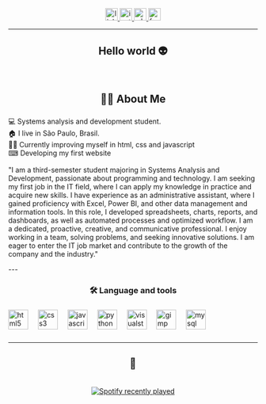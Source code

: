 <div align="center">
  <a href="https://www.linkedin.com/in/danielcamposs/" target="_blank">
    <img src="https://img.shields.io/static/v1?message=LinkedIn&logo=linkedin&label=&color=0077B5&logoColor=white&labelColor=&style=for-the-badge" height="25" alt="linkedin logo"  />
  </a>
  <a href="https://www.instagram.com/danzcampos/" target="_blank">
    <img src="https://img.shields.io/static/v1?message=Instagram&logo=instagram&label=&color=E4405F&logoColor=white&labelColor=&style=for-the-badge" height="25" alt="instagram logo"  />
  </a>
  <a href="https://wa.me/5511992165629" target="_blank">
    <img src="https://img.shields.io/static/v1?message=Whatsapp&logo=whatsapp&label=&color=25D366&logoColor=white&labelColor=&style=for-the-badge" height="25" alt="whatsapp logo"  />
  </a>
  <a href="https://www.facebook.com/profile.php?id=100015277985843" target="_blank">
    <img src="https://img.shields.io/static/v1?message=Facebook&logo=facebook&label=&color=1877F2&logoColor=white&labelColor=&style=for-the-badge" height="25" alt="facebook logo"  />
  </a>
</div>

---

<h2 align="center">Hello world 👽</h2>


<br>


<h2 align="center">👩‍💻  About Me</h2>

###

<p align="left">💻 Systems analysis and development student.<br>🏠 I live in São Paulo, Brasil.<br>👨‍💻 Currently improving myself in html, css and javascript<br>⌨ Developing my first website  <br> <br>
"I am a third-semester student majoring in Systems Analysis and Development, passionate about programming and technology. I am seeking my first job in the IT field, where I can apply my knowledge in practice and acquire new skills. I have experience as an administrative assistant, where I gained proficiency with Excel, Power BI, and other data management and information tools. In this role, I developed spreadsheets, charts, reports, and dashboards, as well as automated processes and optimized workflow.
I am a dedicated, proactive, creative, and communicative professional. I enjoy working in a team, solving problems, and seeking innovative solutions. I am eager to enter the IT job market and contribute to the growth of the company and the industry." </p>
--- 
<br>

<h3 align="center">🛠 Language and tools</h3>

###

<div align="left">
  <img src="https://cdn.jsdelivr.net/gh/devicons/devicon/icons/html5/html5-original.svg" height="40" alt="html5 logo"  />
  <img width="12" />
  <img src="https://cdn.jsdelivr.net/gh/devicons/devicon/icons/css3/css3-original.svg" height="40" alt="css3 logo"  />
  <img width="12" />
  <img src="https://cdn.jsdelivr.net/gh/devicons/devicon/icons/javascript/javascript-original.svg" height="40" alt="javascript logo"  />
  <img width="12" />
  <img src="https://cdn.jsdelivr.net/gh/devicons/devicon/icons/python/python-original.svg" height="40" alt="python logo"  />
  <img width="12" />
  <img src="https://cdn.jsdelivr.net/gh/devicons/devicon/icons/visualstudio/visualstudio-plain.svg" height="40" alt="visualstudio logo"  />
  <img width="12" />
  <img src="https://cdn.jsdelivr.net/gh/devicons/devicon/icons/gimp/gimp-original.svg" height="40" alt="gimp logo"  />
  <img width="12" />
  <img src="https://cdn.jsdelivr.net/gh/devicons/devicon/icons/mysql/mysql-original.svg" height="40" alt="mysql logo"  />
</div>

###



--- 
<h2 align="center">🎵</h2>


<br> 

<div align="center">
  <a href="https://open.spotify.com/user/31mip4tsiwnlvxvxdaymuvgepwc4">
    <img src="https://spotify-recently-played-readme.vercel.app/api?user=31mip4tsiwnlvxvxdaymuvgepwc4&count=5&unique=false" alt="Spotify recently played"  />
  </a>
</div>

###
